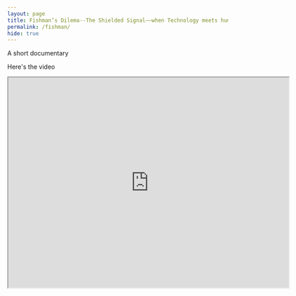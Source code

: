 ```yaml
---
layout: page
title: Fishman’s Dilema--The Shielded Signal——when Technology meets human currents
permalink: /fishman/
hide: true
---
```

A short documentary
<!--more-->

Here's the video

<iframe src="https://drive.google.com/file/d/1aKDa7VChxRQdvk5e3yI7jj53OjskZL4T/preview" width="640" height="480" allow="autoplay"></iframe>